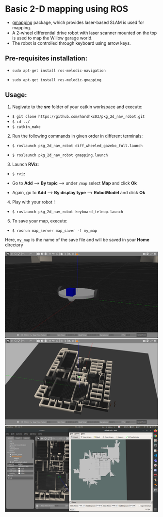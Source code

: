 # Basic 2-D mapping using ROS

+ [gmapping](http://wiki.ros.org/gmapping) package, which provides laser-based SLAM is used for mapping.
+ A 2-wheel differential drive robot with laser scanner mounted on the top is used to map the Willow garage world.
+ The robot is controlled through keyboard using arrow keys.

## Pre-requisites installation:

+ `sudo apt-get install ros-melodic-navigation`

+ `sudo apt-get install ros-melodic-gmapping`

## Usage:

1. Nagivate to the **src** folder of your catkin workspace and execute:

+ `$ git clone https://github.com/harshkc03/pkg_2d_nav_robot.git`
+ `$ cd ../`
+ `$ catkin_make`


2. Run the following commands in given order in different terminals:

+ `$ roslaunch pkg_2d_nav_robot diff_wheeled_gazebo_full.launch`
  
+ `$ roslaunch pkg_2d_nav_robot gmapping.launch`


3. Launch **RViz**:

+ `$ rviz`

+ Go to **Add** --> **By topic** --> under `/map` select **Map** and click **Ok**
+ Again, go to **Add** --> **By display type** --> **RobotModel** and click **Ok**


4. Play with your robot !

+ `$ roslaunch pkg_2d_nav_robot keyboard_teleop.launch`

5. To save your map, execute:

+ `$ rosrun map_server map_saver -f my_map`

Here, `my_map` is the name of the save file and will be saved in your **Home** directory

![](./assets/robot.png)
![](./assets/willow.png)
![](./assets/mapping.png)
